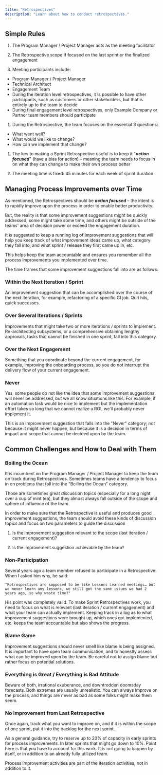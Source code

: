```yaml
---
title: "Retrospectives"
description: "Learn about how to conduct retrospectives."
---
```


## Simple Rules

1. The Program Manager / Project Manager acts as the meeting facilitator

1. The Retrospective scope if focused on the last sprint or the finalized engagement

1. Meeting participants include:

* Program Manager / Project Manager
* Technical Architect
* Engagement Team
* During the iteration level retrospectives, it is possible to have other participants, such as customers or other stakeholders, but that is entirely up to the team to decide
* During final engagement level retrospectives, only Example Company or Partner team members should participate

1. During the Retrospective, the team focuses on the essential 3 questions:

* What went well?
* What would we like to change?
* How can we implement that change?

1. The key to making a Sprint Retrospective useful is to keep it "**_action focused_**" (have a bias for action) – meaning the team needs to focus in on what they can change to make their own process better

1. The meeting time is fixed: 45 minutes for each week of sprint duration

## Managing Process Improvements over Time

As mentioned, the Retrospectives should be **_action focused_** – the intent is to rapidly improve upon the process in order to enable better productivity.

But, the reality is that some improvement suggestions might be quickly addressed, some might take some time, and others might be outside of the teams' area of decision power or exceed the engagement duration.

It is suggested to keep a running log of improvement suggestions that will help you keep track of what improvement ideas came up, what category they fall into, and what sprint / release they first came up in, etc.

This helps keep the team accountable and ensures you remember all the process improvements you implemented over time.

The time frames that some improvement suggestions fall into are as follows:

### Within the Next Iteration / Sprint

An improvement suggestion that can be accomplished over the course of the next iteration, for example, refactoring of a specific CI job. Quit hits, quick successes.

### Over Several Iterations / Sprints

Improvements that might take two or more iterations / sprints to implement. Re-architecting subsystems, or a comprehensive obtaining lengthy approvals, tasks that cannot be finished in one sprint, fall into this category.

### Over the Next Engagement

Something that you coordinate beyond the current engagement, for example, improving the onboarding process, so you do not interrupt the delivery flow of your current engagement.

### Never

Yes, some people do not like the idea that some improvement suggestions will never be addressed, but we all know situations like this. For example, if an automation task would be nice to implement but the implementation effort takes so long that we cannot realize a ROI, we'll probably never implement it.

This is an improvement suggestion that falls into the "Never" category; not because it might never happen, but because it is a decision in terms of impact and scope that cannot be decided upon by the team.

## Common Challenges and How to Deal with Them

### Boiling the Ocean

It is incumbent on the Program Manager / Project Manager to keep the team on track during Retrospectives. Sometimes teams have a tendency to focus in on problems that fall into the "Boiling the Ocean" category.

Those are sometimes great discussion topics (especially for a long night over a cup of mint tea), but they almost always fall outside of the scope and sphere of influence of the team.

In order to make sure that the Retrospective is useful and produces good improvement suggestions, the team should avoid these kinds of discussion topics and focus on two parameters to guide the discussion

1. Is the improvement suggestion relevant to the scope (last iteration / current engagement)?

1. Is the improvement suggestion achievable by the team?

### Non-Participation

Several years ago a team member refused to participate in a Retrospective. When I asked him why, he said:

`"Retrospectives are supposed to be like Lessons Learned meetings… but we never learn any lessons, we still got the same issues we had 2 years ago, so why waste time?"`

His point was completely valid. To make Sprint Retrospectives work, you need to focus on what is relevant (last iteration / current engagement) and what your team can actually implement. Keeping track in a log as to what improvement suggestions were brought up, which ones got implemented, etc. keeps the team accountable but also shows the progress.

### Blame Game

Improvement suggestions should never smell like blame is being assigned. It is important to have open team communication, and to honestly assess what can be improved upon by the team. Be careful not to assign blame but rather focus on potential solutions.

### Everything is Great / Everything is Bad Attitude

Beware of both, irrational exuberance, and downtrodden doomsday forecasts. Both extremes are usually unrealistic. You can always improve on the process, and things are never as bad as some folks might make them seem.

### No Improvement from Last Retrospective

Once again, track what you want to improve on, and if it is within the scope of one sprint, put it into the backlog for the next sprint.

As a general guidance, try to reserve up to 20% of capacity in early sprints for process improvements. In later sprints that might go down to 10%. Point here is that you have to account for this work. It is not going to happen by itself, or in addition to an already fully utilized team.

Process improvement activities are part of the iteration activities, not in addition to it.
